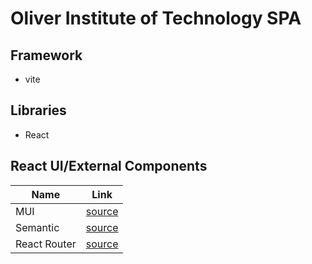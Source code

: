 # Oliver Institute of Technology SPA

## Framework
- vite

## Libraries
 - React

## React UI/External Components
| Name           | Link                                    |
|----------------|-----------------------------------------|
| MUI            | [source](https://mui.com/)             |
| Semantic       | [source](https://react.semantic-ui.com/)|
| React Router   | [source](https://reactrouter.com/en/main) |


